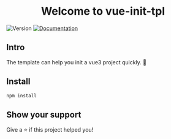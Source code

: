 <h1 align="center">Welcome to vue-init-tpl</h1>
<p>
  <img alt="Version" src="https://img.shields.io/badge/version-0.0.1-blue.svg?cacheSeconds=2592000" />
  <a href=" " target="_blank">
    <img alt="Documentation" src="https://img.shields.io/badge/documentation-yes-brightgreen.svg" />
  </a>
</p>

## Intro
The template can help you init a vue3 project quickly. 👋

## Install

```sh
npm install
```



## Show your support

Give a ⭐️ if this project helped you!